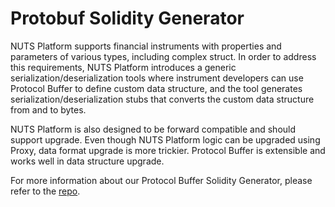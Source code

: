 # Protobuf Solidity Generator

NUTS Platform supports financial instruments with properties and parameters of various types, including complex struct. In order to address this requirements, NUTS Platform introduces a generic serialization/deserialization tools where instrument developers can use Protocol Buffer to define custom data structure, and the tool generates serialization/deserialization stubs that converts the custom data structure from and to bytes.

NUTS Platform is also designed to be forward compatible and should support upgrade. Even though NUTS Platform logic can  be upgraded using Proxy, data format upgrade is more trickier. Protocol Buffer is extensible and works well in data structure upgrade.

For more information about our Protocol Buffer Solidity Generator, please refer to the [repo](https://github.com/nutsfinance/solidity-protobuf).

